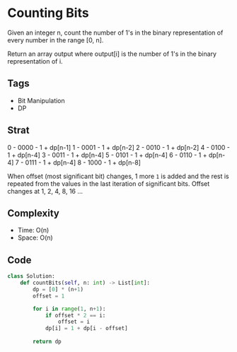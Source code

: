 # Counting Bits
Given an integer n, count the number of 1's in the binary representation of every number in the range [0, n].

Return an array output where output[i] is the number of 1's in the binary representation of i.

## Tags
- Bit Manipulation
- DP

## Strat
0 - 0000 - 1 + dp[n-1]
1 - 0001 - 1 + dp[n-2]
2 - 0010 - 1 + dp[n-2]
4 - 0100 - 1 + dp[n-4]
3 - 0011 - 1 + dp[n-4]
5 - 0101 - 1 + dp[n-4]
6 - 0110 - 1 + dp[n-4]
7 - 0111 - 1 + dp[n-4]
8 - 1000 - 1 + dp[n-8]

When offset (most significant bit) changes, 1 more `1` is added and the rest is repeated from the values in the last iteration of significant bits. Offset changes at 1, 2, 4, 8, 16 ...

## Complexity

- Time: O(n)
- Space: O(n)

## Code

```python
class Solution:
    def countBits(self, n: int) -> List[int]:
        dp = [0] * (n+1)
        offset = 1

        for i in range(1, n+1):
            if offset * 2 == i:
                offset = i
            dp[i] = 1 + dp[i - offset]
        
        return dp
```